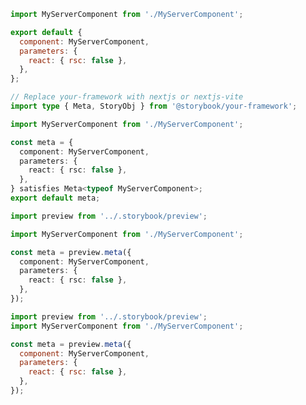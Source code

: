 ```js filename="MyServerComponent.stories.js" renderer="react" language="js" tabTitle="CSF 3"
import MyServerComponent from './MyServerComponent';

export default {
  component: MyServerComponent,
  parameters: {
    react: { rsc: false },
  },
};
```

```ts filename="MyServerComponent.stories.ts" renderer="react" language="ts" tabTitle="CSF 3"
// Replace your-framework with nextjs or nextjs-vite
import type { Meta, StoryObj } from '@storybook/your-framework';

import MyServerComponent from './MyServerComponent';

const meta = {
  component: MyServerComponent,
  parameters: {
    react: { rsc: false },
  },
} satisfies Meta<typeof MyServerComponent>;
export default meta;
```

```ts filename="MyServerComponent.stories.ts" renderer="react" language="ts" tabTitle="CSF Next 🧪"
import preview from '../.storybook/preview';

import MyServerComponent from './MyServerComponent';

const meta = preview.meta({
  component: MyServerComponent,
  parameters: {
    react: { rsc: false },
  },
});
```

<!-- JS snippets still needed while providing both CSF 3 & Next -->

```js filename="MyServerComponent.stories.js" renderer="react" language="js" tabTitle="CSF Next 🧪"
import preview from '../.storybook/preview';
import MyServerComponent from './MyServerComponent';

const meta = preview.meta({
  component: MyServerComponent,
  parameters: {
    react: { rsc: false },
  },
});
```
